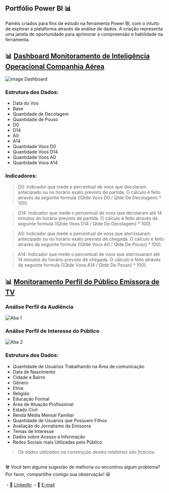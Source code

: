
## Portfólio Power BI 📊
  
Painéis criados para fins de estudo na ferramenta Power BI, com o intuito de explorar a plataforma através da análise de dados. A criação representa uma janela de oportunidade para aprimorar a compreensão e habilidade na ferramenta.

## 📊 [Dashboard Monitoramento de Inteligência Operacional Companhia Aérea](https://app.powerbi.com/reportEmbed?reportId=0bf0310b-4152-4a9a-a55f-fcebd35130c0&autoAuth=true&ctid=a8e697b5-5434-490b-bced-0cc978d2a33c)

![image Dashboard](https://github.com/karlaklima/Portfolio-Power-BI/assets/129894521/5a69a94f-c3cb-4e3b-9b95-b5ac52a4f3a9)

### Estrutura dos Dados: 

- Data do Voo
- Base
- Quantidade de Decolagem
- Quantidade de Pouso
- D0
- D14
- A0
- A14
- Quantidade Voos D0
- Quantidade Voos D14
- Quantidade Voos A0
- Quantidade Voos A14

### Indicadores: 

>D0: Indicador que mede o percentual de voos que decolaram antecipado ou no horário exato previsto de partida. O cálculo é feito através da seguinte formula ((Qtde Voos D0 / Qtde De Decolagem) * 100).

> D14: Indicador que mede o percentual de voos que decolaram até 14 minutos do horário previsto de partida. O cálculo é feito através da seguinte formula ((Qtde Voos D14 / Qtde De Decolagem) * 100).

> A0: Indicador que mede o percentual de voos que aterrissaram antecipado ou no horário exato previsto de chegada. O cálculo é feito através da seguinte formula ((Qtde Voos A0 / Qtde De Pouso) * 100).

> A14: Indicador que mede o percentual de voos que aterrissaram até 14 minutos do horário previsto de chegada. O cálculo é feito através da seguinte formula ((Qtde Voos A14 / Qtde De Pouso) * 100).
  
## 📊 [Monitoramento Perfil do Público Emissora de TV](https://app.powerbi.com/reportEmbed?reportId=96598048-097c-4b0e-834f-5a45c6d53d27&autoAuth=true&ctid=a8e697b5-5434-490b-bced-0cc978d2a33c)

### Análise Perfil da Audiência

![Aba 1](https://github.com/karlaklima/Portfolio-Power-BI/assets/129894521/6d90bd96-ea9a-490b-b822-638ff33e2808)

### Análise Perfil de Interesse do Público

![Aba 2](https://github.com/karlaklima/Portfolio-Power-BI/assets/129894521/275e1d74-e83a-4ebb-a81b-9f6fe924426a)

### Estrutura dos Dados: 

- Quantidade de Usuários Trabalhando na Área de comunicação
- Data de Nascimento
- Cidade e Bairro
- Gênero
- Etnia
- Religião
- Educação Formal
- Área de Atuação Profissional
- Estado Civil 
- Renda Média Mensal Familiar
- Quantidade de Usuários que Possuem Filhos
- Avaliação do Jornalismo da Emissora
- Temas de Interesse 
- Dados sobre Acesso a Informação
- Redes Sociais mais Utilizadas pelo Público

> *Os dados utilizados na construção destes relatórios são fictícios.*

## 

🛠 Você tem alguma sugestão de melhoria ou encontrou algum problema? Por favor, compartilhe comigo sua observação! 😃

・💬 [LinkedIn](https://www.linkedin.com/in/karla-almeida/)
・📩 [E-mail](mailto:karlalima2000@gmail.com)


